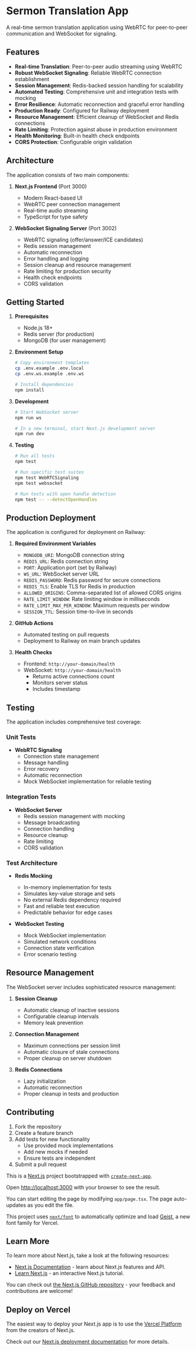 # Sermon Translation App

A real-time sermon translation application using WebRTC for peer-to-peer communication and WebSocket for signaling.

## Features

- **Real-time Translation**: Peer-to-peer audio streaming using WebRTC
- **Robust WebSocket Signaling**: Reliable WebRTC connection establishment
- **Session Management**: Redis-backed session handling for scalability
- **Automated Testing**: Comprehensive unit and integration tests with mocking
- **Error Resilience**: Automatic reconnection and graceful error handling
- **Production Ready**: Configured for Railway deployment
- **Resource Management**: Efficient cleanup of WebSocket and Redis connections
- **Rate Limiting**: Protection against abuse in production environment
- **Health Monitoring**: Built-in health check endpoints
- **CORS Protection**: Configurable origin validation

## Architecture

The application consists of two main components:

1. **Next.js Frontend** (Port 3000)
   - Modern React-based UI
   - WebRTC peer connection management
   - Real-time audio streaming
   - TypeScript for type safety

2. **WebSocket Signaling Server** (Port 3002)
   - WebRTC signaling (offer/answer/ICE candidates)
   - Redis session management
   - Automatic reconnection
   - Error handling and logging
   - Session cleanup and resource management
   - Rate limiting for production security
   - Health check endpoints
   - CORS validation

## Getting Started

1. **Prerequisites**
   - Node.js 18+
   - Redis server (for production)
   - MongoDB (for user management)

2. **Environment Setup**
   ```bash
   # Copy environment templates
   cp .env.example .env.local
   cp .env.ws.example .env.ws

   # Install dependencies
   npm install
   ```

3. **Development**
   ```bash
   # Start WebSocket server
   npm run ws

   # In a new terminal, start Next.js development server
   npm run dev
   ```

4. **Testing**
   ```bash
   # Run all tests
   npm test

   # Run specific test suites
   npm test WebRTCSignaling
   npm test websocket

   # Run tests with open handle detection
   npm test -- --detectOpenHandles
   ```

## Production Deployment

The application is configured for deployment on Railway:

1. **Required Environment Variables**
   - `MONGODB_URI`: MongoDB connection string
   - `REDIS_URL`: Redis connection string
   - `PORT`: Application port (set by Railway)
   - `WS_URL`: WebSocket server URL
   - `REDIS_PASSWORD`: Redis password for secure connections
   - `REDIS_TLS`: Enable TLS for Redis in production
   - `ALLOWED_ORIGINS`: Comma-separated list of allowed CORS origins
   - `RATE_LIMIT_WINDOW`: Rate limiting window in milliseconds
   - `RATE_LIMIT_MAX_PER_WINDOW`: Maximum requests per window
   - `SESSION_TTL`: Session time-to-live in seconds

2. **GitHub Actions**
   - Automated testing on pull requests
   - Deployment to Railway on main branch updates

3. **Health Checks**
   - Frontend: `http://your-domain/health`
   - WebSocket: `http://your-domain/health`
     - Returns active connections count
     - Monitors server status
     - Includes timestamp

## Testing

The application includes comprehensive test coverage:

### Unit Tests
- **WebRTC Signaling**
  - Connection state management
  - Message handling
  - Error recovery
  - Automatic reconnection
  - Mock WebSocket implementation for reliable testing

### Integration Tests
- **WebSocket Server**
  - Redis session management with mocking
  - Message broadcasting
  - Connection handling
  - Resource cleanup
  - Rate limiting
  - CORS validation

### Test Architecture
- **Redis Mocking**
  - In-memory implementation for tests
  - Simulates key-value storage and sets
  - No external Redis dependency required
  - Fast and reliable test execution
  - Predictable behavior for edge cases

- **WebSocket Testing**
  - Mock WebSocket implementation
  - Simulated network conditions
  - Connection state verification
  - Error scenario testing

## Resource Management

The WebSocket server includes sophisticated resource management:

1. **Session Cleanup**
   - Automatic cleanup of inactive sessions
   - Configurable cleanup intervals
   - Memory leak prevention

2. **Connection Management**
   - Maximum connections per session limit
   - Automatic closure of stale connections
   - Proper cleanup on server shutdown

3. **Redis Connections**
   - Lazy initialization
   - Automatic reconnection
   - Proper cleanup in tests and production

## Contributing

1. Fork the repository
2. Create a feature branch
3. Add tests for new functionality
   - Use provided mock implementations
   - Add new mocks if needed
   - Ensure tests are independent
4. Submit a pull request

This is a [Next.js](https://nextjs.org) project bootstrapped with [`create-next-app`](https://nextjs.org/docs/app/api-reference/cli/create-next-app).

Open [http://localhost:3000](http://localhost:3000) with your browser to see the result.

You can start editing the page by modifying `app/page.tsx`. The page auto-updates as you edit the file.

This project uses [`next/font`](https://nextjs.org/docs/app/building-your-application/optimizing/fonts) to automatically optimize and load [Geist](https://vercel.com/font), a new font family for Vercel.

## Learn More

To learn more about Next.js, take a look at the following resources:

- [Next.js Documentation](https://nextjs.org/docs) - learn about Next.js features and API.
- [Learn Next.js](https://nextjs.org/learn) - an interactive Next.js tutorial.

You can check out [the Next.js GitHub repository](https://github.com/vercel/next.js) - your feedback and contributions are welcome!

## Deploy on Vercel

The easiest way to deploy your Next.js app is to use the [Vercel Platform](https://vercel.com/new?utm_medium=default-template&filter=next.js&utm_source=create-next-app&utm_campaign=create-next-app-readme) from the creators of Next.js.

Check out our [Next.js deployment documentation](https://nextjs.org/docs/app/building-your-application/deploying) for more details.
